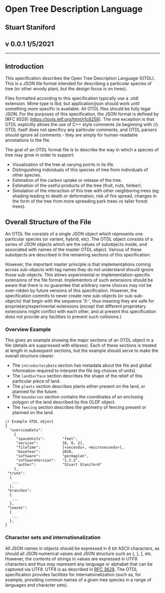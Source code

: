 # Open Tree Description Language

## Stuart Staniford

## v 0.0.1 1/5/2021

***

## Introduction

This specification describes the Open Tree Description Language (OTDL).  This is a JSON file format intended for describing a particular species of tree (or other woody plant, but the design focus is on trees).  

Files formatted according to this specification typically use a .otdl extension.  Mime type is tbd, but application/json should work until something more specific is available.  All OTDL files should be fully legal JSON.  For the purposes of this specification, the JSON format is defined by [RFC 8529] (https://tools.ietf.org/html/rfc8259).  The one exception is that OTDL explicitly allows the use of C++ style comments (ie beginning with //).  OTDL itself does not specificy any particular comments, and OTDL parsers should ignore all comments - they are simply for human-readable annotations to the file.

The goal of an OTDL format file is to describe the way in which a species of tree may grow in order to support:
  * Visualization of the tree at varying points in its life.
  * Distinguishing individuals of this species of tree from individuals of other species.
  * Estimation of the carbon uptake or release of the tree.
  * Estimation of the useful products of the tree (fruit, nuts, timber).
  * Simulation of the interaction of this tree with other neighboring trees (eg shading leading to death or deformation, risk of fire spread, changes in the form of the tree from more spreading park trees vs taller forest trees).
  
  ## Overall Structure of the File

  An OTDL file consists of a single JSON object which represents one particular species (or variant, hybrid, etc).  The OTDL object consists of a series of JSON objects which are the values of subobjects inside, and associated with names of the master OTDL object.  Various of these subobjects are described in the remaining sections of this specification.  

However, the important master principle is that implementations coming across sub-objects with tag names they do not understand should ignore those sub-objects.  This allows experimental or implementation-specific extensions of the file format.  Implementors of such extensions should be aware that there is no guarantee that arbitrary name choices may not be over-ridden by future versions of this specification.  However, the specification commits to never create new sub-objects (or sub-sub-objects) that begin with the sequence 'X-', thus meaning they are safe for proprietary/experimental extensions (except that different proprietary extensions might conflict with each other, and at present this specification does not provide any facilities to prevent such collisions.)

### Overview Example

This gives an example showing the major sections of an OTDL object in a file (details are suppressed with ellipses).  Each of these sections is treated at length in subsequent sections, but the example should serve to make the overall structure clearer.  
  * The `introductoryData` section has metadata about the file and global information required to interpret the file (eg choices of units).  
  * The `landSurface` section describes the shape of the relief of this particular piece of land.
  * The `plants` section describes plants either present on the land, or planned for the future.
  * The `boundaries` section contains the coordinates of an enclosing polygon of the land described by this OLDF object.
  * The `fencing` section describes the geometry of fencing present or planned on the land.

```
// Example OTDL object 
{
  "overviewData":
    {
     "spaceUnits":        "feet",
     "version":           [0, 0, 2],
     "fileTime":          [<seconds>, <microseconds>],
     "baseYear":          2020,
     "software":          "permaplan",
     "softwareVersion":   "1.2.3",
     "author":            "Stuart Staniford"
    },
 "trunk":
  {
   ...
  },
 "branches":
  {
   ...
  },
 "leaves":
  {
   ...
  },  
}
```

### Character sets and internationalization

All JSON names in objects should be expressed in 8 bit ASCII characters, as should all JSON numerical values and JSON structure such as {, }, [, etc.  However, the contents of strings in values are expressed in UTF8 characters and thus may represent any language or alphabet that can be captured via UTF8.  UTF8 is as described in [RFC 3629](https://tools.ietf.org/html/rfc3629).  The OTDL specification provides facilities for internationalization (such as, for example, providing common names of a given tree species in a range of languages and character sets).
